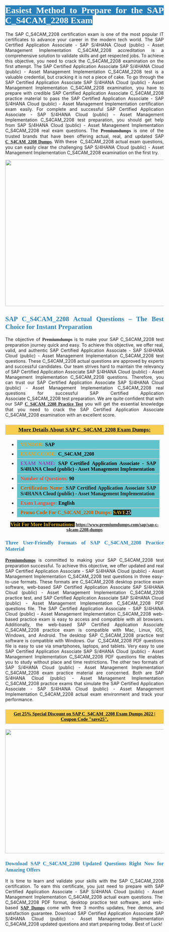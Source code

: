 <h1 style="text-align: justify;"><span style="color:#ffffff;"><span style="font-family:Georgia,serif;"><strong><span style="background-color:#2980b9;">Easiest Method to Prepare for the SAP C_S4CAM_2208 Exam</span></strong></span></span></h1>

<p style="text-align: justify;">The SAP C_S4CAM_2208 certification exam is one of the most popular IT certificates to advance your career in the modern tech world. The SAP Certified Application Associate - SAP S/4HANA Cloud (public) - Asset Management Implementation C_S4CAM_2208 accreditation is a comprehensive solution to validate skills and get respected jobs. To achieve this objective, you need to crack the C_S4CAM_2208 examination on the first attempt. The SAP Certified Application Associate SAP S/4HANA Cloud (public) - Asset Management Implementation C_S4CAM_2208 test is a valuable credential, but cracking it is not a piece of cake. To go through the SAP Certified Application Associate SAP S/4HANA Cloud (public) - Asset Management Implementation C_S4CAM_2208 examination, you have to prepare with credible SAP Certified Application Associate C_S4CAM_2208 practice material to pass the SAP Certified Application Associate - SAP S/4HANA Cloud (public) - Asset Management Implementation certification exam easily. For complete and successful SAP Certified Application Associate - SAP S/4HANA Cloud (public) - Asset Management Implementation C_S4CAM_2208 test preparation, you should get help from SAP S/4HANA Cloud (public) - Asset Management Implementation C_S4CAM_2208 real exam questions. The <span style="font-size:14px;"><span style="font-family:Georgia,serif;"><strong>Premiumdumps</strong></span></span> is one of the trusted brands that have been offering actual, real, and updated SAP <span style="font-family:Georgia,serif;"><strong><a href="https://www.premiumdumps.com/sap/sap-c-s4cam-2208-dumps">C_S4CAM_2208 Dumps</a></strong></span>. With these  C_S4CAM_2208 actual exam questions, you can easily clear the challenging SAP S/4HANA Cloud (public) - Asset Management Implementation C_S4CAM_2208 examination on the first try.</p>

<p style="text-align: center;"><a href="https://www.premiumdumps.com/sap/sap-c-s4cam-2208-dumps"><img alt="" src="https://i.imgur.com/P39uA2n.jpeg" style="width: 700px; height: 465px;" /></a></p>

<h2 style="text-align: justify;"><span style="color:#2980b9;"><span style="font-family:Georgia,serif;"><strong>SAP C_S4CAM_2208 Actual Questions – The Best Choice for Instant Preparation</strong></span></span></h2>

<p style="text-align: justify;">The objective of <span style="font-size:14px;"><span style="font-family:Georgia,serif;"><strong>Premiumdumps </strong></span></span>is to make your SAP C_S4CAM_2208 test preparation journey quick and easy. To achieve this objective, we offer real, valid, and authentic SAP Certified Application Associate - SAP S/4HANA Cloud (public) - Asset Management Implementation C_S4CAM_2208 test questions. These C_S4CAM_2208 actual questions are approved by experts and successful candidates. Our team strives hard to maintain the relevancy of SAP Certified Application Associate SAP S/4HANA Cloud (public) - Asset Management Implementation C_S4CAM_2208 questions. Therefore, you can trust our SAP Certified Application Associate SAP S/4HANA Cloud (public) - Asset Management Implementation C_S4CAM_2208 real questions for successful SAP Certified Application Associate C_S4CAM_2208 test preparation. We are quite confident that with our SAP <span style="font-family:Georgia,serif;"><strong><a href="https://www.premiumdumps.com/sap/sap-c-s4cam-2208-dumps">C_S4CAM_2208 Practice Test</a></strong></span> you will get the essential knowledge that you need to crack the SAP Certified Application Associate C_S4CAM_2208 examination with an excellent score.</p>

<h3 style="background: #f7ce50; border: 1px solid rgb(204, 204, 204); padding: 5px 10px; text-align: center;"><span style="font-family:Georgia,serif;"><u><u><span style="color:#000000;"><span style="font-size:11pt"><span style="line-height:normal"><b><span style="font-size:13.0pt"><span cambria="">More Details About SAP C_S4CAM_2208 Exam Dumps:</span></span></b></span></span></span></u></u></span></h3>

<ul>
	<li style="margin:0cm 10pt">
	<div style="background:#61c4cd; border: 1px solid rgb(204, 204, 204); padding: 5px 10px; text-align: justify;"><span style="font-family:Georgia,serif;"><span style="font-size:11pt"><span style="line-height:normal"><b><span style="font-size:12.0pt"><span new="" roman="" times=""><span style="color:#f39c12;">VENDOR:</span> <span style="color:#000000;">SAP</span></span></span></b></span></span></span></div>
	</li>
	<li style="margin:0cm 10pt">
	<div style="background: #61c4cd; border: 1px solid rgb(204, 204, 204); padding: 5px 10px; text-align: justify;"><span style="font-family:Georgia,serif;"><span style="font-size:11pt"><span style="line-height:normal"><b><span style="font-size:12.0pt"><span new="" roman="" times=""><span style="color:#f39c12;">EXAM CCODE:</span> <span style="color:#000000;">C_S4CAM_2208</span></span></span></b></span></span></span></div>
	</li>
	<li style="margin:0cm 10pt">
	<div style="background: #61c4cd; border: 1px solid rgb(204, 204, 204); padding: 5px 10px; text-align: justify;"><span style="font-family:Georgia,serif;"><span style="font-size:11pt"><span style="line-height:normal"><b><span style="font-size:12.0pt"><span new="" roman="" times=""><span style="color:#8e44ad;">EXAM NAME:</span> <span style="color:#000000;">SAP Certified Application Associate - SAP S/4HANA Cloud (public) - Asset Management Implementation</span></span></span></b></span></span></span></div>
	</li>
	<li style="margin:0cm 10pt">
	<div style="background: #61c4cd; border: 1px solid rgb(204, 204, 204); padding: 5px 10px;"><span style="font-family:Georgia,serif;"><span style="font-size:11pt"><span style="line-height:normal"><b><span style="font-size:12.0pt"><span new="" roman="" times=""><span style="color:#e74c3c;">Number of Questions:</span><span style="color:#000000;"><span style="color:#f1c40f;"> </span>90</span></span></span></b></span></span></span></div>
	</li>
	<li style="margin:0cm 10pt">
	<div style="background: #61c4cd; border: 1px solid rgb(204, 204, 204); padding: 5px 10px; text-align: justify;"><span style="font-family:Georgia,serif;"><span style="font-size:11pt"><span style="line-height:normal"><b><span style="font-size:12.0pt"><span new="" roman="" times=""><span style="color:#d35400;">Certification Name:</span> SAP Certified Application Associate SAP S/4HANA Cloud (public) - Asset Management Implementation</span></span></b></span></span></span></div>
	</li>
	<li style="margin:0cm 10pt">
	<div style="background: #61c4cd; border: 1px solid rgb(204, 204, 204); padding: 5px 10px; text-align: justify;"><span style="font-family:Georgia,serif;"><span style="font-size:11pt"><span style="line-height:normal"><b><span style="font-size:12.0pt"><span new="" roman="" times=""><span style="color:#e74c3c;">Exam Language:</span> <span style="color:#000000;">English</span></span></span></b></span></span></span></div>
	</li>
	<li style="margin:0cm 10pt">
	<div style="background: #61c4cd; border: 1px solid rgb(204, 204, 204); padding: 5px 10px;"><span style="font-family:Georgia,serif;"><span style="font-size:11pt"><span style="line-height:normal"><b><span style="font-size:12.0pt"><span new="" roman="" times=""><span style="color:#d35400;">Promo Code For C_S4CAM_2208 Dumps:</span><span style="color:#f1c40f;"> <span style="background-color:#000000;">SAVE</span></span><span style="color:#ffffff;"><span style="background-color:#000000;">25</span></span></span></span></b></span></span></span></div>
	</li>
</ul>

<p style="text-align: center;"><span style="font-family:Georgia,serif;"><strong><span style="font-size:16px;"><span style="color:#f1c40f;"><span style="background-color:#000000;">Visit For More InFormations:</span></span></span> <a href="https://www.premiumdumps.com/sap/sap-c-s4cam-2208-dumps">https://www.premiumdumps.com/sap/sap-c-s4cam-2208-dumps</a></strong></span></p>

<h3 style="text-align: justify;"><span style="color:#2980b9;"><span style="font-family:Georgia,serif;"><strong><strong><strong>Three User-Friendly Formats of SAP C_S4CAM_2208 Practice Material </strong></strong></strong></span></span></h3>

<p style="text-align: justify;"><span style="font-size:14px;"><span style="font-family:Georgia,serif;"><strong><a href="https://www.premiumdumps.com/">Premiumdumps</a> </strong></span></span>is committed to making your SAP C_S4CAM_2208 test preparation successful. To achieve this objective, we offer updated and real SAP Certified Application Associate - SAP S/4HANA Cloud (public) - Asset Management Implementation C_S4CAM_2208 test questions in three easy-to-use formats. These formats are C_S4CAM_2208 desktop practice exam software, web-based SAP Certified Application Associate SAP S/4HANA Cloud (public) - Asset Management Implementation C_S4CAM_2208 practice test, and SAP Certified Application Associate SAP S/4HANA Cloud (public) - Asset Management Implementation C_S4CAM_2208 PDF questions file. The SAP Certified Application Associate - SAP S/4HANA Cloud (public) - Asset Management Implementation C_S4CAM_2208 web-based practice exam is easy to access and compatible with all browsers. Additionally, the web-based SAP Certified Application Associate C_S4CAM_2208 practice exam is compatible with Mac, Linux, iOS, Windows, and Android. The desktop SAP C_S4CAM_2208 practice test software is compatible with Windows. Our  C_S4CAM_2208 PDF questions file is easy to use via smartphones, laptops, and tablets. Very easy to use SAP Certified Application Associate SAP S/4HANA Cloud (public) - Asset Management Implementation C_S4CAM_2208 PDF questions file enables you to study without place and time restrictions. The other two formats of SAP S/4HANA Cloud (public) - Asset Management Implementation C_S4CAM_2208 exam practice material are concerned. Both are SAP S/4HANA Cloud (public) - Asset Management Implementation C_S4CAM_2208 practice exams that simulate the SAP Certified Application Associate - SAP S/4HANA Cloud (public) - Asset Management Implementation C_S4CAM_2208 actual exam environment and track your performance.</p>

<h3 style="background: rgb(247, 206, 80); border: 1px solid rgb(204, 204, 204); padding: 5px 10px; text-align: center;"><span style="font-family:Georgia,serif;"><u><span style="color:#000000;"><span style="font-size:11pt;"><span style="line-height:normal;"><b><span cambria="">Get 25% Special Discount on SAP C_S4CAM_2208 Exam Dumps 2022 | Coupon Code "save25".</span></b></span></span></span></u></span></h3>

<p style="text-align: center;"><strong><strong><a href="https://www.premiumdumps.com/sap/sap-c-s4cam-2208-dumps"><img alt="" src="https://i.imgur.com/2KPb8yb.jpeg" style="width: 700px; height: 394px;" /></a></strong></strong></p>

<h3 style="text-align: justify;"><strong><span style="color:#2980b9;"><span style="font-family:Georgia,serif;"><strong><strong><strong>Download SAP C_S4CAM_2208 Updated Questions Right Now for Amazing Offers</strong></strong></strong></span></span></strong></h3>

<p style="text-align: justify;">It is time to learn and validate your skills with the SAP C_S4CAM_2208 certification. To earn this certificate, you just need to prepare with SAP Certified Application Associate - SAP S/4HANA Cloud (public) - Asset Management Implementation C_S4CAM_2208 actual exam questions. The  C_S4CAM_2208 PDF format, desktop practice test software, and web-based <span style="font-family:Georgia,serif;"><strong><a href="https://www.premiumdumps.com/sap-exam-dumps">SAP Dumps</a></strong></span> come with free 3 months updates, free demos, and satisfaction guarantee. Download SAP Certified Application Associate SAP S/4HANA Cloud (public) - Asset Management Implementation C_S4CAM_2208 updated questions and start preparing today. Best of Luck!</p>
